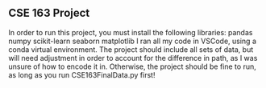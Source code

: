 ## CSE 163 Project

In order to run this project, you must install the following libraries:
pandas
numpy
scikit-learn
seaborn
matplotlib
I ran all my code in VSCode, using a conda virtual environment. The project should include all sets of data, but will need adjustment in order to account for the difference in path, as I was unsure of how to encode it in. Otherwise, the project should be fine to run, as long as you run CSE163FinalData.py first!